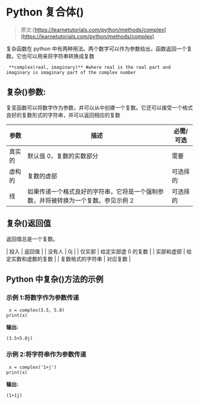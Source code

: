 # Python 复合体()

> 原文:[https://learnetutorials.com/python/methods/complex](https://learnetutorials.com/python/methods/complex)

复杂函数在 python 中有两种用法。两个数字可以作为参数给出，函数返回一个复数。它也可以用来将字符串转换成复数

```
 **complex(real, imaginary)** #where real is the real part and imaginary is imaginary part of the complex number 

```

## 复杂()参数:

复变函数可以将数字作为参数，并可以从中创建一个复数。它还可以接受一个格式良好的复数形式的字符串，并可以返回相应的复数

| 参数 | 描述 | 必需/可选 |
| --- | --- | --- |
| 真实的 | 默认值 0，复数的实数部分 | 需要 |
| 虚构的 | 复数的虚部 | 可选择的 |
| 线 | 如果传递一个格式良好的字符串，它将是一个强制参数，并将被转换为一个复数。参见示例 2 | 可选择的 |

## 复杂()返回值

返回值总是一个复数。

| 投入 | 返回值 |
| 没有人 | 0j |
| 仅实部 | 给定实部虚 0 的复数 |
| 实部和虚部 | 给定实数和虚数的复数 |
| 复数格式的字符串 | 对应复数 |

## Python 中复杂()方法的示例

### 示例 1:将数字作为参数传递

```
 x = complex(3.5, 5.8) 
print(x) 

```

**输出:**

```
(3.5+5.8j) 
```

### 示例 2:将字符串作为参数传递

```
 x = complex('1+j') 
print(x) 

```

**输出:**

```
(1+1j) 
```